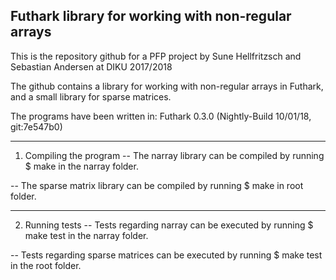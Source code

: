 Futhark library for working with non-regular arrays
---------------------------------------------------

This is the repository github for a PFP project by
    Sune Hellfritzsch and Sebastian Andersen
               at DIKU 2017/2018

The github contains a library for working with
non-regular arrays in Futhark, and a small
library for sparse matrices.

The programs have been written in:
Futhark 0.3.0 (Nightly-Build 10/01/18, git:7e547b0)

---------------------------------------------------
1. Compiling the program
-- The narray library can be compiled by running
   $ make
   in the narray folder.

-- The sparse matrix library can be compiled by
   running
   $ make
   in root folder.

---------------------------------------------------
2. Running tests
-- Tests regarding narray can be executed by
   running
   $ make test
   in the narray folder.

-- Tests regarding sparse matrices can be executed
   by running
   $ make test
   in the root folder.
